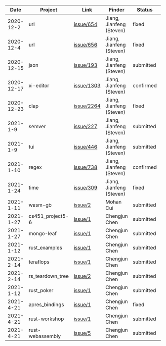 | Date | Project | Link | Finder | Status | Description |
|---------|---------|---------|---------|---------|---------|
| 2020-12-2 | url | [issue/654](https://github.com/servo/rust-url/issues/654) | Jiang, Jianfeng (Steven) | fixed | slicing error |
| 2020-12-4 | url | [issue/656](https://github.com/servo/rust-url/issues/656) | Jiang, Jianfeng (Steven) | fixed | out of index |
| 2020-12-15 | json | [issue/193](https://github.com/maciejhirsz/json-rust/issues/193) | Jiang, Jianfeng (Steven) | submitted | 2 panic bugs |
| 2020-12-17 | xi-editor | [issue/1303](https://github.com/xi-editor/xi-editor/issues/1303) | Jiang, Jianfeng (Steven) | confirmed | 4 bugs |
| 2020-12-23 | clap | [issue/2264](https://github.com/clap-rs/clap/issues/2264) | Jiang, Jianfeng (Steven) | fixed | 2 unicode bugs |
| 2021-1-9 | semver | [issue/227](https://github.com/steveklabnik/semver/issues/227) | Jiang, Jianfeng (Steven) | submitted | unwrap error |
| 2021-1-9 | tui | [issue/446](https://github.com/fdehau/tui-rs/issues/446) | Jiang, Jianfeng (Steven) | submitted | 4 arithmetic overflow bugs |
| 2021-1-10 | regex | [issue/738](https://github.com/rust-lang/regex/issues/738) | Jiang, Jianfeng (Steven) | confirmed | 10 bugs |
| 2021-1-24 | time | [issue/309](https://github.com/time-rs/time/issues/309) | Jiang, Jianfeng (Steven) | fixed | 7 bugs |
| 2021-1-11 | wasm-gb | [issue/2](https://github.com/andrewimm/wasm-gb/issues/2) | Mohan Cui | submitted | double free if panic |
| 2021-1-27 | cs451_project5-6 | [issue/1](https://github.com/tylrg/cs451_project5-6/issues/1) | Chengjun Chen | submitted | dangling pointer |
| 2021-1-27 | mongo-leaf | [issue/1](https://github.com/cajun/mongo-leaf/issues/1) | Chengjun Chen | submitted | double free if panic |
| 2021-1-12 | rust_examples | [issue/1](https://github.com/planet0104/rust_examples/issues/1) | Chengjun Chen | submitted | double free if panic |
| 2021-2-14 | teraflops | [issue/1](https://github.com/AGanyushkin/teraflops/issues/1) | Chengjun Chen | submitted | double free if panic |
| 2021-2-14 | rs_teardown_tree | [issue/2](https://github.com/kirillkh/rs_teardown_tree/issues/2) | Chengjun Chen | submitted | double free if panic |
| 2021-1-12 | rust_poker | [issue/1](https://github.com/kmurf1999/rust_poker/issues/11) | Chengjun Chen | submitted | double free if panic |
| 2021-4-21 | apres_bindings | [issue/1](https://github.com/quintinfsmith/apres_bindings/issues/1) | Chengjun Chen | fixed | double free if panic |
| 2021-4-21 | rust-workshop | [issue/1](https://github.com/NikVolf/rust-workshop/issues/1) | Chengjun Chen | submitted | double free if panic |
| 2021-4-21 | rust-webassembly | [issue/5](https://github.com/mrfr0g/rust-webassembly/issues/5) | Chengjun Chen | submitted | double free if panic |

